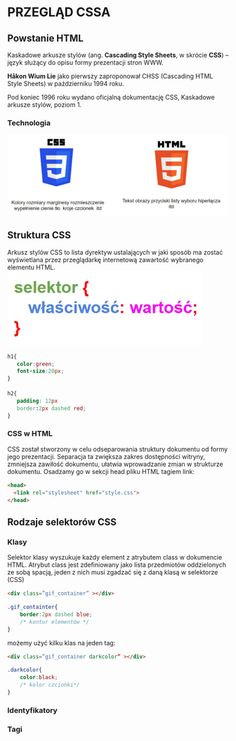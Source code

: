 # PRZEGLĄD CSSA
## Powstanie HTML
Kaskadowe arkusze stylów (ang. **Cascading Style Sheets**, w skrócie **CSS**) – język służący do opisu formy prezentacji stron WWW. 

**Håkon Wium Lie** jako pierwszy zaproponował CHSS (Cascading HTML Style Sheets) w październiku 1994 roku.

Pod koniec 1996 roku wydano oficjalną dokumentację CSS, Kaskadowe arkusze stylów, poziom 1.

### Technologia 
![css and html](./images/css_tech.webp)


## Struktura CSS
Arkusz stylów CSS to lista dyrektyw ustalających w jaki sposób ma zostać wyświetlana przez przeglądarkę internetową zawartość wybranego elementu HTML.
![CSS scheme](./images/css_template.webp)
```css
h1{
   color:green;
   font-size:20px;
}

h2{ 
   padding: 12px
   border:2px dashed red;
}
```

### CSS w HTML
CSS został stworzony w celu odseparowania struktury dokumentu od formy jego prezentacji. Separacja ta zwiększa zakres dostępności witryny, zmniejsza zawiłość dokumentu, ułatwia wprowadzanie zmian w strukturze dokumentu.
Osadzamy go w sekcji head pliku HTML tagiem link:

```html
<head>
  <link rel="stylesheet" href="style.css">
</head>
```

## Rodzaje selektorów CSS
### Klasy
Selektor klasy wyszukuje każdy element z atrybutem class w dokumencie HTML. Atrybut class jest zdefiniowany jako lista przedmiotów oddzielonych ze sobą spacją, jeden z nich musi zgadzać się z daną klasą w selektorze (CSS)
```html
<div class=”gif_container” ></div>
```
```css
.gif_containter{
	border:2px dashed blue;
	/* kontur elementów */
}

```

możemy użyć kilku klas na jeden tag:

```html
<div class=”gif_container darkcolor” ></div>
```
```css
.darkcolor{
	color:black;
	/* kolor czcionki*/
}

```

### Identyfikatory
<!-- TODO: ZROBIĆ -->
### Tagi
<!-- TODO: ZROBIĆ -->